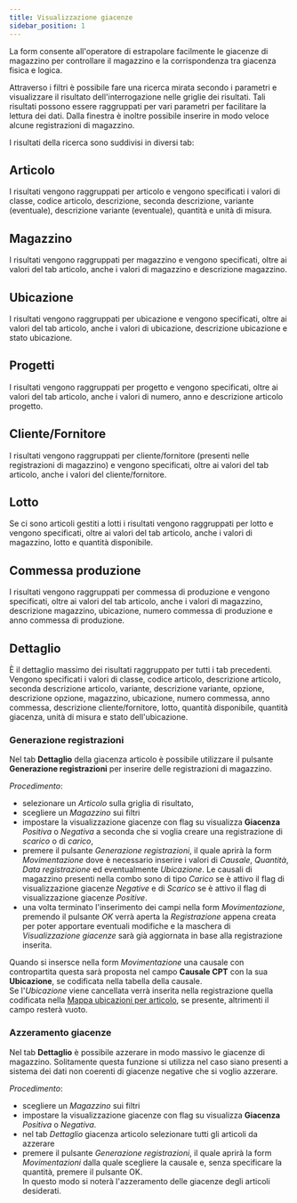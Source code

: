 ```yaml
---
title: Visualizzazione giacenze
sidebar_position: 1
---
```


La form consente all'operatore di estrapolare facilmente le giacenze di magazzino per controllare il magazzino e la corrispondenza tra giacenza fisica e logica.

Attraverso i filtri è possibile fare una ricerca mirata secondo i parametri e visualizzare il risultato dell'interrogazione nelle griglie dei risultati. Tali risultati possono essere raggruppati per vari parametri per facilitare la lettura dei dati. Dalla finestra è inoltre possibile inserire in modo veloce alcune registrazioni di magazzino.

I risultati della ricerca sono suddivisi in diversi tab:

## Articolo

I risultati vengono raggruppati per articolo e vengono specificati i valori di classe, codice articolo, descrizione, seconda descrizione, variante (eventuale), descrizione variante (eventuale), quantità e unità di misura.

## Magazzino

I risultati vengono raggruppati per magazzino e vengono specificati, oltre ai valori del tab articolo, anche i valori di magazzino e descrizione magazzino.

## Ubicazione

I risultati vengono raggruppati per ubicazione e vengono specificati, oltre ai valori del tab articolo, anche i valori di ubicazione, descrizione ubicazione e stato ubicazione.


## Progetti

I risultati vengono raggruppati per progetto e vengono specificati, oltre ai valori del tab articolo, anche i valori di numero, anno e descrizione articolo progetto.

## Cliente/Fornitore

I risultati vengono raggruppati per cliente/fornitore (presenti nelle registrazioni di magazzino) e vengono specificati, oltre ai valori del tab articolo, anche i valori del cliente/fornitore.

## Lotto

Se ci sono articoli gestiti a lotti i risultati vengono raggruppati per lotto e vengono specificati, oltre ai valori del tab articolo, anche i valori di magazzino, lotto e quantità disponibile.

## Commessa produzione

I risultati vengono raggruppati per commessa di produzione e vengono specificati, oltre ai valori del tab articolo, anche i valori di magazzino, descrizione magazzino, ubicazione, numero commessa di produzione e anno commessa di produzione.

## Dettaglio

È il dettaglio massimo dei risultati raggruppato per tutti i tab precedenti. Vengono specificati i valori di classe, codice articolo, descrizione articolo, seconda descrizione articolo, variante, descrizione variante, opzione, descrizione opzione, magazzino, ubicazione, numero commessa, anno commessa, descrizione cliente/fornitore, lotto, quantità disponibile, quantità giacenza, unità di misura e stato dell'ubicazione.

### Generazione registrazioni

Nel tab **Dettaglio** della giacenza articolo è possibile utilizzare il pulsante **Generazione registrazioni** per inserire delle registrazioni di magazzino.

*Procedimento*:

- selezionare un *Articolo* sulla griglia di risultato, 
- scegliere un *Magazzino* sui filtri 
- impostare la visualizzazione giacenze con flag su visualizza **Giacenza** *Positiva* o *Negativa* a seconda che si voglia creare una registrazione di *scarico* o di *carico*,
- premere il pulsante *Generazione registrazioni*, il quale aprirà la form *Movimentazione* dove è necessario inserire i valori di *Causale*, *Quantità*, *Data registrazione* ed eventualmente *Ubicazione*. Le causali di magazzino presenti nella combo sono di tipo *Carico* se è attivo il flag di visualizzazione giacenze *Negative* e di *Scarico* se è attivo il flag di visualizzazione giacenze *Positive*.
- una volta terminato l'inserimento dei campi nella form *Movimentazione*, premendo il pulsante *OK* verrà aperta la *Registrazione* appena creata per poter apportare eventuali modifiche e la maschera di *Visualizzazione giacenze* sarà già aggiornata in base alla registrazione inserita.   

Quando si insersce nella form *Movimentazione* una causale con contropartita questa sarà proposta nel campo **Causale CPT** con la sua **Ubicazione**, se codificata nella tabella della causale.    
Se l'*Ubicazione* viene cancellata verrà inserita nella registrazione quella codificata nella [Mappa ubicazioni per articolo](/docs/logistics/warehouse/location/item-location-map), se presente, altrimenti il campo resterà vuoto.

### Azzeramento giacenze

Nel tab **Dettaglio** è possibile azzerare in modo massivo le giacenze di magazzino. Solitamente questa funzione si utilizza nel caso siano presenti a sistema dei dati non coerenti di giacenze negative che si voglio azzerare.

*Procedimento*:
- scegliere un *Magazzino* sui filtri
- impostare la visualizzazione giacenze con flag su visualizza **Giacenza** *Positiva* o *Negativa*. 
- nel tab *Dettaglio* giacenza articolo selezionare tutti gli articoli da azzerare
- premere il pulsante *Generazione registrazioni*, il quale aprirà la form *Movimentazioni* dalla quale scegliere la causale e, senza specificare la quantità, premere il pulsante OK.  
In questo modo si noterà l'azzeramento delle giacenze degli articoli desiderati.
